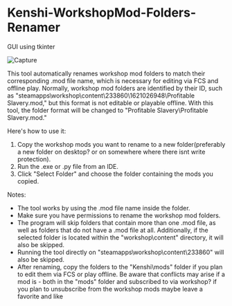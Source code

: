 # Kenshi-WorkshopMod-Folders-Renamer
GUI using tkinter

![Capture](https://github.com/KoukatsuMahoutsukai/Kenshi-WorkshopMod-Folders-Renamer/assets/123940777/0c0c7ece-7bab-4fcf-9e27-7cb65374c28e)


This tool automatically renames workshop mod folders to match their corresponding .mod file name, which is necessary for editing via FCS and offline play. Normally, workshop mod folders are identified by their ID, such as "steamapps\workshop\content\233860\1621026948\Profitable Slavery.mod," but this format is not editable or playable offline. With this tool, the folder format will be changed to "Profitable Slavery\Profitable Slavery.mod."

Here's how to use it:

1.	Copy the workshop mods you want to rename to a new folder(preferably a new folder on desktop? or on somewhere where there isnt write protection).
2.	Run the .exe or .py file from an IDE.
3.	Click "Select Folder" and choose the folder containing the mods you copied.


Notes:

-	The tool works by using the .mod file name inside the folder.
- Make sure you have permissions to rename the workshop mod folders.
-	The program will skip folders that contain more than one .mod file, as well as folders that do not have a .mod file at all. Additionally, if the selected folder is located within the "workshop\content" directory, it will   also be skipped.
-	Running the tool directly on "steamapps\workshop\content\233860\" will also be skipped.
-	After renaming, copy the folders to the "Kenshi\mods" folder if you plan to edit them via FCS or play offline. Be aware that conflicts may arise if a mod is - both in the "mods" folder and subscribed to via workshop? if     you plan to unsubscribe from the workshop mods maybe leave a favorite and like
